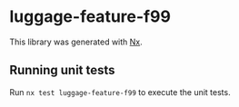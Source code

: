 # luggage-feature-f99

This library was generated with [Nx](https://nx.dev).

## Running unit tests

Run `nx test luggage-feature-f99` to execute the unit tests.
